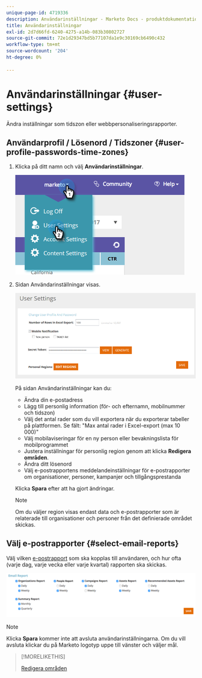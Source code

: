 ```yaml
---
unique-page-id: 4719336
description: Användarinställningar - Marketo Docs - produktdokumentation
title: Användarinställningar
exl-id: 2d7d66fd-6240-4275-a14b-083b30802727
source-git-commit: 72e1d29347bd5b77107da1e9c30169cb6490c432
workflow-type: tm+mt
source-wordcount: '204'
ht-degree: 0%

---
```


# Användarinställningar {#user-settings}

Ändra inställningar som tidszon eller webbpersonaliseringsrapporter.

## Användarprofil / Lösenord / Tidszoner {#user-profile-passwords-time-zones}

1. Klicka på ditt namn och välj **Användarinställningar**.

   ![](assets/one.png)

1. Sidan Användarinställningar visas.

   ![](assets/two.png)

   På sidan Användarinställningar kan du:

   * Ändra din e-postadress
   * Lägg till personlig information (för- och efternamn, mobilnummer och tidszon)
   * Välj det antal rader som du vill exportera när du exporterar tabeller på plattformen. Se fält: &quot;Max antal rader i Excel-export (max 10 000)&quot;
   * Välj mobilaviseringar för en ny person eller bevakningslista för mobilprogrammet
   * Justera inställningar för personlig region genom att klicka **Redigera områden**.
   * Ändra ditt lösenord
   * Välj e-postrapportens meddelandeinställningar för e-postrapporter om organisationer, personer, kampanjer och tillgångsprestanda

   Klicka **Spara** efter att ha gjort ändringar.

   >[!NOTE]
   >
   >Om du väljer region visas endast data och e-postrapporter som är relaterade till organisationer och personer från det definierade området skickas.

## Välj e-postrapporter {#select-email-reports}

Välj vilken [e-postrapport](/help/marketo/product-docs/web-personalization/reporting-for-web-personalization/email-reports.md) som ska kopplas till användaren, och hur ofta (varje dag, varje vecka eller varje kvartal) rapporten ska skickas.

![](assets/three.png)

>[!NOTE]
>
>Klicka **Spara** kommer inte att avsluta användarinställningarna. Om du vill avsluta klickar du på Marketo logotyp uppe till vänster och väljer mål.

>[!MORELIKETHIS]
>
>[Redigera områden](/help/marketo/product-docs/web-personalization/getting-started/edit-regions.md)
